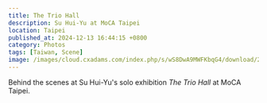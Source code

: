 ```yaml
---
title: The Trio Hall
description: Su Hui-Yu at MoCA Taipei
location: Taipei
published_at: 2024-12-13 16:44:15 +0800
category: Photos
tags: [Taiwan, Scene]
image: /images/cloud.cxadams.com/index.php/s/wS8DwA9MWFKbqG4/download/20230607-1550_Taipei_MOCA_L1000344-0.jpg
---
```


Behind the scenes at Su Hui-Yu's solo exhibition *The Trio Hall* at MoCA Taipei.

